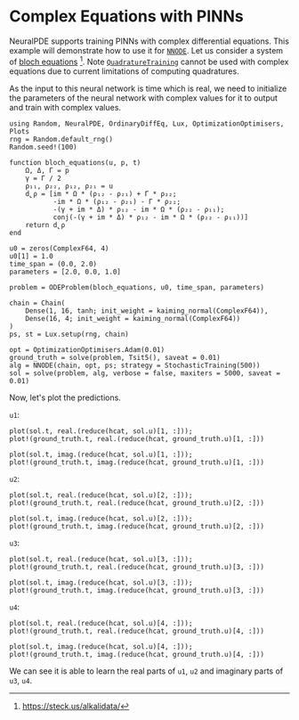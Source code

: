# Complex Equations with PINNs

NeuralPDE supports training PINNs with complex differential equations. This example will demonstrate how to use it for [`NNODE`](@ref). Let us consider a system of [bloch equations](https://en.wikipedia.org/wiki/Bloch_equations) [^1]. Note [`QuadratureTraining`](@ref) cannot be used with complex equations due to current limitations of computing quadratures.

As the input to this neural network is time which is real, we need to initialize the parameters of the neural network with complex values for it to output and train with complex values.

```@example complex
using Random, NeuralPDE, OrdinaryDiffEq, Lux, OptimizationOptimisers, Plots
rng = Random.default_rng()
Random.seed!(100)

function bloch_equations(u, p, t)
    Ω, Δ, Γ = p
    γ = Γ / 2
    ρ₁₁, ρ₂₂, ρ₁₂, ρ₂₁ = u
    d̢ρ = [im * Ω * (ρ₁₂ - ρ₂₁) + Γ * ρ₂₂;
           -im * Ω * (ρ₁₂ - ρ₂₁) - Γ * ρ₂₂;
           -(γ + im * Δ) * ρ₁₂ - im * Ω * (ρ₂₂ - ρ₁₁);
           conj(-(γ + im * Δ) * ρ₁₂ - im * Ω * (ρ₂₂ - ρ₁₁))]
    return d̢ρ
end

u0 = zeros(ComplexF64, 4)
u0[1] = 1.0
time_span = (0.0, 2.0)
parameters = [2.0, 0.0, 1.0]

problem = ODEProblem(bloch_equations, u0, time_span, parameters)

chain = Chain(
    Dense(1, 16, tanh; init_weight = kaiming_normal(ComplexF64)),
    Dense(16, 4; init_weight = kaiming_normal(ComplexF64))
)
ps, st = Lux.setup(rng, chain)

opt = OptimizationOptimisers.Adam(0.01)
ground_truth = solve(problem, Tsit5(), saveat = 0.01)
alg = NNODE(chain, opt, ps; strategy = StochasticTraining(500))
sol = solve(problem, alg, verbose = false, maxiters = 5000, saveat = 0.01)
```

Now, let's plot the predictions.

`u1`:

```@example complex
plot(sol.t, real.(reduce(hcat, sol.u)[1, :]));
plot!(ground_truth.t, real.(reduce(hcat, ground_truth.u)[1, :]))
```

```@example complex
plot(sol.t, imag.(reduce(hcat, sol.u)[1, :]));
plot!(ground_truth.t, imag.(reduce(hcat, ground_truth.u)[1, :]))
```

`u2`:

```@example complex
plot(sol.t, real.(reduce(hcat, sol.u)[2, :]));
plot!(ground_truth.t, real.(reduce(hcat, ground_truth.u)[2, :]))
```

```@example complex
plot(sol.t, imag.(reduce(hcat, sol.u)[2, :]));
plot!(ground_truth.t, imag.(reduce(hcat, ground_truth.u)[2, :]))
```

`u3`:

```@example complex
plot(sol.t, real.(reduce(hcat, sol.u)[3, :]));
plot!(ground_truth.t, real.(reduce(hcat, ground_truth.u)[3, :]))
```

```@example complex
plot(sol.t, imag.(reduce(hcat, sol.u)[3, :]));
plot!(ground_truth.t, imag.(reduce(hcat, ground_truth.u)[3, :]))
```

`u4`:

```@example complex
plot(sol.t, real.(reduce(hcat, sol.u)[4, :]));
plot!(ground_truth.t, real.(reduce(hcat, ground_truth.u)[4, :]))
```

```@example complex
plot(sol.t, imag.(reduce(hcat, sol.u)[4, :]));
plot!(ground_truth.t, imag.(reduce(hcat, ground_truth.u)[4, :]))
```

We can see it is able to learn the real parts of `u1`, `u2` and imaginary parts of `u3`, `u4`.

[^1]: https://steck.us/alkalidata/

